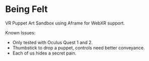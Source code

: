 # Being Felt
VR Puppet Art Sandbox using Aframe for WebXR support.

Known Issues:
* Only tested with Oculus Quest 1 and 2.
* Thumbstick to drop a puppet, controls need better conveyance. 
* Each of us hides a secret pain.

